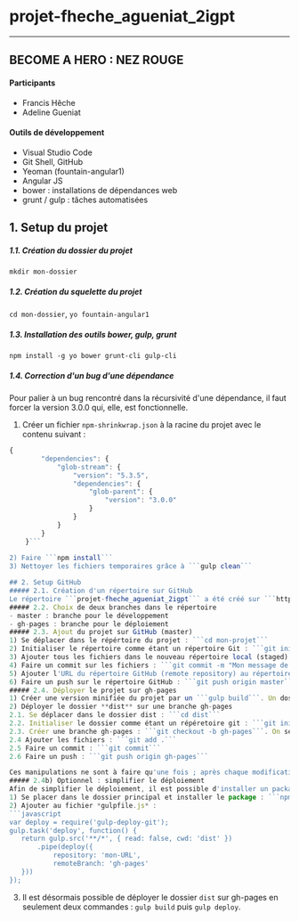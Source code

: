 # projet-fheche_agueniat_2igpt
----------------------------
## BECOME A HERO : NEZ ROUGE
#### Participants 
- Francis Hêche
- Adeline Gueniat

#### Outils de développement
- Visual Studio Code
- Git Shell, GitHub
- Yeoman (fountain-angular1)
- Angular JS
- bower : installations de dépendances web
- grunt / gulp : tâches automatisées

## 1. Setup du projet
##### 1.1. Création du dossier du projet
```mkdir mon-dossier```

##### 1.2. Création du squelette du projet
```cd mon-dossier```, ```yo fountain-angular1```

##### 1.3. Installation des outils bower, gulp, grunt
```npm install -g yo bower grunt-cli gulp-cli``` 

##### 1.4. Correction d'un bug d'une dépendance

Pour palier à un bug rencontré dans la récursivité d'une dépendance, il faut forcer la version 3.0.0 qui, elle, est fonctionnelle. 
 1) Créer un fichier ```npm-shrinkwrap.json``` à la racine du projet avec le contenu suivant :
 ```javascript
 {
         "dependencies": {
             "glob-stream": {
                 "version": "5.3.5",
                 "dependencies": {
                     "glob-parent": {
                         "version": "3.0.0"
                     }
                 }
             }
         }
     }```
     
2) Faire ```npm install``` 
3) Nettoyer les fichiers temporaires grâce à ```gulp clean```

## 2. Setup GitHub
##### 2.1. Création d'un répertoire sur GitHub
Le répertoire ```projet-fheche_agueniat_2igpt``` a été créé sur ```https://github.com/heg-web```
##### 2.2. Choix de deux branches dans le répertoire
- master : branche pour le développement
- gh-pages : branche pour le déploiement
##### 2.3. Ajout du projet sur GitHub (master)
1) Se déplacer dans le répértoire du projet : ```cd mon-projet```
2) Initialiser le répertoire comme étant un répertoire Git : ```git init```
3) Ajouter tous les fichiers dans le nouveau répertoire local (staged) : ```git add . ```
4) Faire un commit sur les fichiers : ```git commit -m "Mon message de commit"``` 
5) Ajouter l'URL du répertoire GitHub (remote repository) au répertoire local : ```git remote add origin mon-URL```
6) Faire un push sur le répertoire GitHub : ```git push origin master```
##### 2.4. Déployer le projet sur gh-pages
1) Créer une version minifiée du projet par un ```gulp build```. Un dossier dist se crée dans le dossier du projet.
2) Déployer le dossier **dist** sur une branche gh-pages
2.1. Se déplacer dans le dossier dist : ```cd dist```
2.2. Initialiser le dossier comme étant un répéretoire git : ```git init```
2.3. Créer une branche gh-pages : ```git checkout -b gh-pages```. On se trouve désormais dans la branche gh-pages.
2.4 Ajouter les fichiers : ```git add .```
2.5 Faire un commit : ```git commit```
2.6 Faire un push : ```git push origin gh-pages```

Ces manipulations ne sont à faire qu'une fois ; après chaque modification, il suffira de faire un ```git add```, ```git commit``` et ```git push```.
##### 2.4b) Optionnel : simplifier le déploiement
Afin de simplifier le déploiement, il est possible d'installer un package via npm, qui nous permet de ne plus faire autant de manipulations.
1) Se placer dans le dossier principal et installer le package : ```npm install --save-dev gulp-deploy-git```
2) Ajouter au fichier *gulpfile.js* : 
```javascript
var deploy = require('gulp-deploy-git');
gulp.task('deploy', function() {
	return gulp.src('**/*', { read: false, cwd: 'dist' })
		.pipe(deploy({
			repository: 'mon-URL',
			remoteBranch: 'gh-pages'
	}))
 });
 ```
 3) Il est désormais possible de déployer le dossier ```dist``` sur gh-pages en seulement deux commandes : ```gulp build``` puis ```gulp deploy```.
